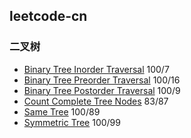 ## leetcode-cn

### 二叉树
* [Binary Tree Inorder Traversal](Binary_Tree_Inorder_Traversal.go) 100/7
* [Binary Tree Preorder Traversal](Binary_Tree_Preorder_Traversal.go) 100/16
* [Binary Tree Postorder Traversal](Binary_Tree_Postorder_Traversal.go) 100/9
* [Count Complete Tree Nodes](Count_Complete_Tree_Nodes.go) 83/87
* [Same Tree](Same_Tree.go) 100/89
* [Symmetric Tree](Symmetric_Tree.go) 100/99
